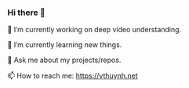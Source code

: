 ### Hi there 👋

🔭 I’m currently working on deep video understanding.

🌱 I’m currently learning new things.

💬 Ask me about my projects/repos.

📫 How to reach me: https://vthuynh.net
